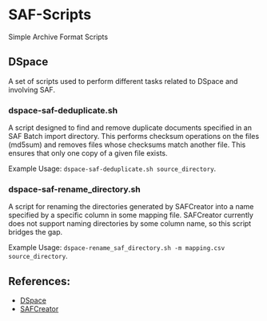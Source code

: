 # SAF-Scripts
Simple Archive Format Scripts

## DSpace
A set of scripts used to perform different tasks related to DSpace and involving SAF.

### dspace-saf-deduplicate.sh
A script designed to find and remove duplicate documents specified in an SAF Batch import directory.
This performs checksum operations on the files (md5sum) and removes files whose checksums match another file.
This ensures that only one copy of a given file exists.

Example Usage: `dspace-saf-deduplicate.sh source_directory`.

### dspace-saf-rename_directory.sh
A script for renaming the directories generated by SAFCreator into a name specified by a specific column in some mapping file.
SAFCreator currently does not support naming directories by some column name, so this script bridges the gap.

Example Usage: `dspace-rename_saf_directory.sh -m mapping.csv source_directory`.

## References:
- [DSpace](https://github.com/DSpace/DSpace)
- [SAFCreator](https://github.com/jcreel/SAFCreator)
